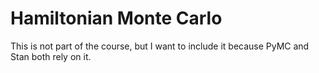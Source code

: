 # Hamiltonian Monte Carlo

This is not part of the course, but I want to include it because PyMC and Stan both rely on it.